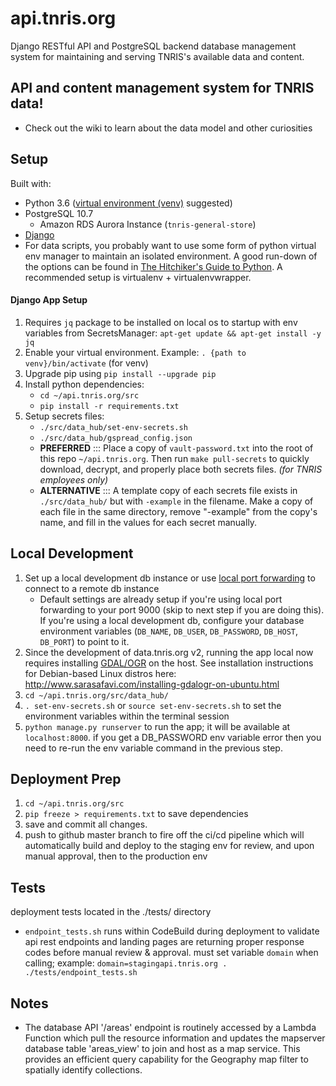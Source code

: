 # api.tnris.org
Django RESTful API and PostgreSQL backend database management system for maintaining and serving TNRIS's available data and content.

## API and content management system for TNRIS data!
* Check out the wiki to learn about the data model and other curiosities

## Setup

Built with:
* Python 3.6 ([virtual environment (venv)](https://docs.python.org/3/library/venv.html) suggested)
* PostgreSQL 10.7
  * Amazon RDS Aurora Instance (`tnris-general-store`)
* [Django](https://docs.djangoproject.com/en/3.0/topics/install/)
* For data scripts, you probably want to use some form of python virtual env manager to maintain an isolated environment. A good run-down of the options can be found in [The Hitchiker's Guide to Python](http://docs.python-guide.org/en/latest/dev/virtualenvs/). A recommended setup is virtualenv + virtualenvwrapper.

#### Django App Setup
1. Requires `jq` package to be installed on local os to startup with env variables from SecretsManager: `apt-get update && apt-get install -y jq`
2. Enable your virtual environment. Example: `. {path to venv}/bin/activate` (for venv)
3. Upgrade pip using `pip install --upgrade pip`
4. Install python dependencies:
   * `cd ~/api.tnris.org/src`
   * `pip install -r requirements.txt`
5. Setup secrets files:
   * `./src/data_hub/set-env-secrets.sh`
   * `./src/data_hub/gspread_config.json`
   * **PREFERRED** ::: Place a copy of `vault-password.txt` into the root of this repo `~/api.tnris.org`. Then run `make pull-secrets` to quickly download, decrypt, and properly place both secrets files. *(for TNRIS employees only)*
   * **ALTERNATIVE** ::: A template copy of each secrets file exists in `./src/data_hub/` but with `-example` in the filename. Make a copy of each file in the same directory, remove "-example" from the copy's name, and fill in the values for each secret manually.

## Local Development

1. Set up a local development db instance or use [local port forwarding](https://blog.trackets.com/2014/05/17/ssh-tunnel-local-and-remote-port-forwarding-explained-with-examples.html) to connect to a remote db instance
   * Default settings are already setup if you're using local port forwarding to your port 9000 (skip to next step if you are doing this). If you're using a local development db, configure your database environment variables (`DB_NAME`, `DB_USER`, `DB_PASSWORD`, `DB_HOST`, `DB_PORT`) to point to it.
2. Since the development of data.tnris.org v2, running the app local now requires installing [GDAL/OGR](https://gdal.org/) on the host. See installation instructions for Debian-based Linux distros here: http://www.sarasafavi.com/installing-gdalogr-on-ubuntu.html
3. `cd ~/api.tnris.org/src/data_hub/`
4. `. set-env-secrets.sh` or `source set-env-secrets.sh` to set the environment variables within the terminal session
5. `python manage.py runserver` to run the app; it will be available at `localhost:8000`. if you get a DB_PASSWORD env variable error then you need to re-run the env variable command in the previous step.

## Deployment Prep

1. `cd ~/api.tnris.org/src`
2. `pip freeze > requirements.txt` to save dependencies
3. save and commit all changes.
4. push to github master branch to fire off the ci/cd pipeline which will automatically build and deploy to the staging env for review, and upon manual approval, then to the production env

## Tests

deployment tests located in the ./tests/ directory

* `endpoint_tests.sh` runs within CodeBuild during deployment to validate api rest endpoints and landing pages are returning proper response codes before manual review & approval. must set variable `domain` when calling; example: `domain=stagingapi.tnris.org . ./tests/endpoint_tests.sh`

## Notes

* The database API '/areas' endpoint is routinely accessed by a Lambda Function which
pull the resource information and updates the mapserver database table 'areas_view' to join
and host as a map service. This provides an efficient query capability for the Geography map
filter to spatially identify collections.

